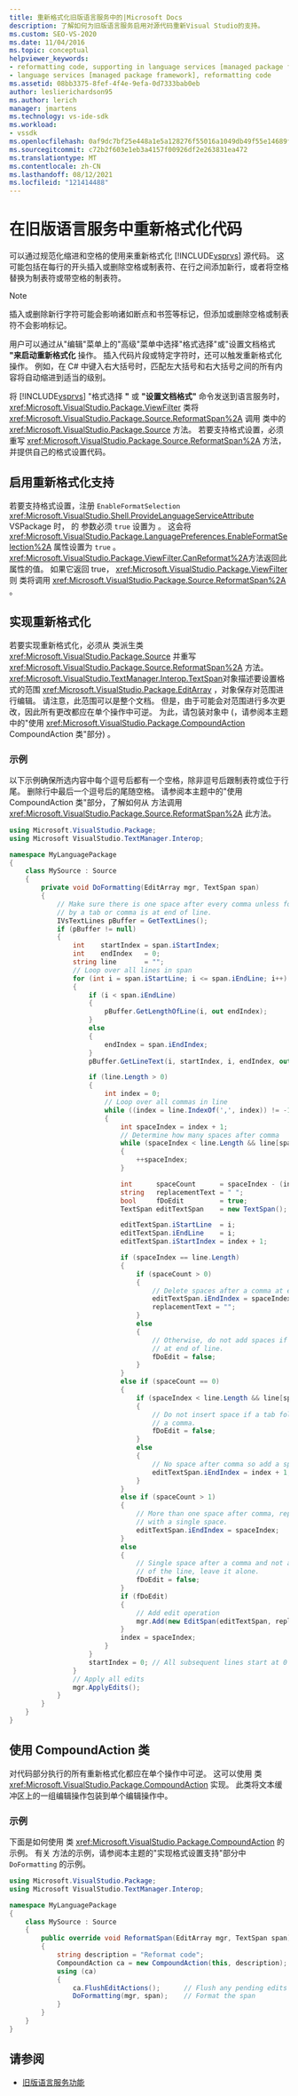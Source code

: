 ```yaml
---
title: 重新格式化旧版语言服务中的|Microsoft Docs
description: 了解如何为旧版语言服务启用对源代码重新Visual Studio的支持。
ms.custom: SEO-VS-2020
ms.date: 11/04/2016
ms.topic: conceptual
helpviewer_keywords:
- reformatting code, supporting in language services [managed package framework]
- language services [managed package framework], reformatting code
ms.assetid: 08bb3375-8fef-4f4e-9efa-0d7333bab0eb
author: leslierichardson95
ms.author: lerich
manager: jmartens
ms.technology: vs-ide-sdk
ms.workload:
- vssdk
ms.openlocfilehash: 0af9dc7bf25e448a1e5a128276f55016a1049db49f55e14689fce9a6e8376972
ms.sourcegitcommit: c72b2f603e1eb3a4157f00926df2e263831ea472
ms.translationtype: MT
ms.contentlocale: zh-CN
ms.lasthandoff: 08/12/2021
ms.locfileid: "121414488"
---
```

# <a name="reformatting-code-in-a-legacy-language-service"></a>在旧版语言服务中重新格式化代码

可以通过规范化缩进和空格的使用来重新格式化 [!INCLUDE[vsprvs](../../code-quality/includes/vsprvs_md.md)] 源代码。 这可能包括在每行的开头插入或删除空格或制表符、在行之间添加新行，或者将空格替换为制表符或带空格的制表符。

> [!NOTE]
> 插入或删除新行字符可能会影响诸如断点和书签等标记，但添加或删除空格或制表符不会影响标记。

用户可以通过从"编辑"菜单上的"高级"菜单中选择"格式选择"或"设置文档格式 **"来启动重新格式化** 操作。 插入代码片段或特定字符时，还可以触发重新格式化操作。 例如，在 C# 中键入右大括号时，匹配左大括号和右大括号之间的所有内容将自动缩进到适当的级别。

将 [!INCLUDE[vsprvs](../../code-quality/includes/vsprvs_md.md)] "格式选择 **"** 或 **"设置文档格式"** 命令发送到语言服务时， <xref:Microsoft.VisualStudio.Package.ViewFilter> 类将 <xref:Microsoft.VisualStudio.Package.Source.ReformatSpan%2A> 调用 类中的 <xref:Microsoft.VisualStudio.Package.Source> 方法。 若要支持格式设置，必须重写 <xref:Microsoft.VisualStudio.Package.Source.ReformatSpan%2A> 方法，并提供自己的格式设置代码。

## <a name="enabling-support-for-reformatting"></a>启用重新格式化支持

若要支持格式设置，注册 `EnableFormatSelection` <xref:Microsoft.VisualStudio.Shell.ProvideLanguageServiceAttribute> VSPackage 时， 的 参数必须 `true` 设置为 。 这会将 <xref:Microsoft.VisualStudio.Package.LanguagePreferences.EnableFormatSelection%2A> 属性设置为 `true` 。 <xref:Microsoft.VisualStudio.Package.ViewFilter.CanReformat%2A>方法返回此属性的值。 如果它返回 true， <xref:Microsoft.VisualStudio.Package.ViewFilter> 则 类将调用 <xref:Microsoft.VisualStudio.Package.Source.ReformatSpan%2A> 。

## <a name="implementing-reformatting"></a>实现重新格式化

若要实现重新格式化，必须从 类派生类 <xref:Microsoft.VisualStudio.Package.Source> 并重写 <xref:Microsoft.VisualStudio.Package.Source.ReformatSpan%2A> 方法。 <xref:Microsoft.VisualStudio.TextManager.Interop.TextSpan>对象描述要设置格式的范围 <xref:Microsoft.VisualStudio.Package.EditArray> ，对象保存对范围进行编辑。 请注意，此范围可以是整个文档。 但是，由于可能会对范围进行多次更改，因此所有更改都应在单个操作中可逆。 为此，请包装对象中 (，请参阅本主题中的"使用 <xref:Microsoft.VisualStudio.Package.CompoundAction> CompoundAction 类"部分) 。

### <a name="example"></a>示例

以下示例确保所选内容中每个逗号后都有一个空格，除非逗号后跟制表符或位于行尾。 删除行中最后一个逗号后的尾随空格。 请参阅本主题中的"使用 CompoundAction 类"部分，了解如何从 方法调用 <xref:Microsoft.VisualStudio.Package.Source.ReformatSpan%2A> 此方法。

```csharp
using Microsoft.VisualStudio.Package;
using Microsoft VisualStudio.TextManager.Interop;

namespace MyLanguagePackage
{
    class MySource : Source
    {
        private void DoFormatting(EditArray mgr, TextSpan span)
        {
            // Make sure there is one space after every comma unless followed
            // by a tab or comma is at end of line.
            IVsTextLines pBuffer = GetTextLines();
            if (pBuffer != null)
            {
                int    startIndex = span.iStartIndex;
                int    endIndex   = 0;
                string line       = "";
                // Loop over all lines in span
                for (int i = span.iStartLine; i <= span.iEndLine; i++)
                {
                    if (i < span.iEndLine)
                    {
                        pBuffer.GetLengthOfLine(i, out endIndex);
                    }
                    else
                    {
                        endIndex = span.iEndIndex;
                    }
                    pBuffer.GetLineText(i, startIndex, i, endIndex, out line);

                    if (line.Length > 0)
                    {
                        int index = 0;
                        // Loop over all commas in line
                        while ((index = line.IndexOf(',', index)) != -1)
                        {
                            int spaceIndex = index + 1;
                            // Determine how many spaces after comma
                            while (spaceIndex < line.Length && line[spaceIndex] == ' ')
                            {
                                ++spaceIndex;
                            }

                            int      spaceCount      = spaceIndex - (index + 1);
                            string   replacementText = " ";
                            bool     fDoEdit         = true;
                            TextSpan editTextSpan    = new TextSpan();

                            editTextSpan.iStartLine  = i;
                            editTextSpan.iEndLine    = i;
                            editTextSpan.iStartIndex = index + 1;

                            if (spaceIndex == line.Length)
                            {
                                if (spaceCount > 0)
                                {
                                    // Delete spaces after a comma at end of line
                                    editTextSpan.iEndIndex = spaceIndex;
                                    replacementText = "";
                                }
                                else
                                {
                                    // Otherwise, do not add spaces if comma is
                                    // at end of line.
                                    fDoEdit = false;
                                }
                            }
                            else if (spaceCount == 0)
                            {
                                if (spaceIndex < line.Length && line[spaceIndex] == '\t')
                                {
                                    // Do not insert space if a tab follows
                                    // a comma.
                                    fDoEdit = false;
                                }
                                else
                                {
                                    // No space after comma so add a space.
                                    editTextSpan.iEndIndex = index + 1;
                                }
                            }
                            else if (spaceCount > 1)
                            {
                                // More than one space after comma, replace
                                // with a single space.
                                editTextSpan.iEndIndex = spaceIndex;
                            }
                            else
                            {
                                // Single space after a comma and not at end
                                // of the line, leave it alone.
                                fDoEdit = false;
                            }
                            if (fDoEdit)
                            {
                                // Add edit operation
                                mgr.Add(new EditSpan(editTextSpan, replacementText));
                            }
                            index = spaceIndex;
                        }
                    }
                    startIndex = 0; // All subsequent lines start at 0
                }
                // Apply all edits
                mgr.ApplyEdits();
            }
        }
    }
}
```

## <a name="using-the-compoundaction-class"></a>使用 CompoundAction 类

对代码部分执行的所有重新格式化都应在单个操作中可逆。 这可以使用 类 <xref:Microsoft.VisualStudio.Package.CompoundAction> 实现。 此类将文本缓冲区上的一组编辑操作包装到单个编辑操作中。

### <a name="example"></a>示例

下面是如何使用 类 <xref:Microsoft.VisualStudio.Package.CompoundAction> 的示例。 有关 方法的示例，请参阅本主题的"实现格式设置支持"部分中 `DoFormatting` 的示例。

```csharp
using Microsoft.VisualStudio.Package;
using Microsoft VisualStudio.TextManager.Interop;

namespace MyLanguagePackage
{
    class MySource : Source
    {
        public override void ReformatSpan(EditArray mgr, TextSpan span)
        {
            string description = "Reformat code";
            CompoundAction ca = new CompoundAction(this, description);
            using (ca)
            {
                ca.FlushEditActions();      // Flush any pending edits
                DoFormatting(mgr, span);    // Format the span
            }
        }
    }
}
```

## <a name="see-also"></a>请参阅

- [旧版语言服务功能](legacy-language-service-features1.md)
